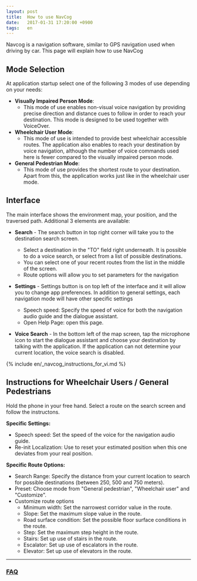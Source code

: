 ```yaml
---
layout: post
title:  How to use NavCog
date:   2017-01-31 17:20:00 +0900
tags:   en
---
```


Navcog is a navigation software, similar to GPS navigation used when driving by car. This page will explain how to use NavCog

## Mode Selection
At application startup select one of the following 3 modes of use depending on your needs:

* **Visually Impaired Person Mode**:
  * This mode of use enables non-visual voice navigation by providing precise direction and distance cues to follow in order to reach your destination. This mode is designed to be used together with VoiceOver.
* **Wheelchair User Mode**:
  * This mode of use is intended to provide best wheelchair accessible routes. The application also enables to reach your destination by voice navigation, although the number of voice commands used here is fewer compared to the visually impaired person mode.
* **General Pedestrian Mode**:
  * This mode of use provides the shortest route to your destination. Apart from this, the application works just like in the wheelchair user mode.

## Interface
The main interface shows the environment map, your position, and the traversed path.
Additional 3 elements are available:

* **Search** - The search button in top right corner will take you to the destination search screen.
  * Select a destination in the "TO" field right underneath. It is possible to do a voice search, or select from a list of possible destinations.
  * You can select one of your recent routes from the list in the middle of the screen.
  * Route options will allow you to set parameters for the navigation

* **Settings** - Settings button is on top left of the interface and it will allow you to change app preferences. In addition to general settings, each navigation mode will have other specific settings
  * Speech speed: Specify the speed of voice for both the navigation audio guide and the dialogue assistant.
  * Open Help Page: open this page.

* **Voice Search** - In the bottom left of the map screen, tap the microphone icon to start the dialogue assistant and choose your destination by talking with the application.
If the application can not determine your current location, the voice search is disabled.

{% include en/_navcog_instructions_for_vi.md %}

## Instructions for Wheelchair Users / General Pedestrians

Hold the phone in your free hand. Select a route on the search screen and follow the instructons.

**Specific Settings:**

* Speech speed: Set the speed of the voice for the navigation audio guide.
* Re-init Localization: Use to reset your estimated position when this one deviates from your real position.

**Specific Route Options:**

* Search Range: Specify the distance from your current location to search for possible destinations (between 250, 500 and 750 meters).
* Preset: Choose mode from "General pedestrian", "Wheelchair user" and "Customize".
* Customize route options
  * Minimum width: Set the narrowest corridor value in the route.
  * Slope: Set the maximum slope value in the route.
  * Road surface condition: Set the possible floor surface conditions in the route.
  * Step: Set the maximum step height in the route.
  * Stairs: Set up use of stairs in the route.
  * Escalator: Set up use of escalators in the route.
  * Elevator: Set up use of elevators in the route.

-----

### [FAQ](/faq.html)
